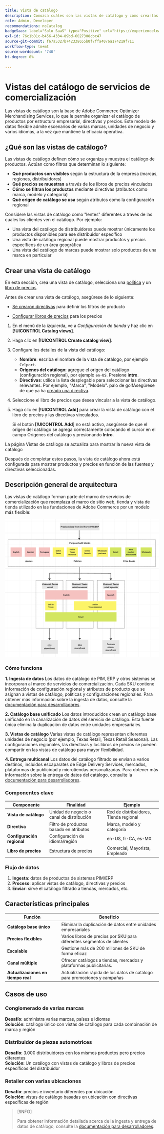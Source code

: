 ```yaml
---
title: Vista de catálogo
description: Conozca cuáles son las vistas de catálogo y cómo crearlas para organizar el catálogo de productos por estructura empresarial, políticas y precios.
role: Admin, Developer
recommendations: noCatalog
badgeSaas: label="Solo SaaS" type="Positive" url="https://experienceleague.adobe.com/en/docs/commerce/user-guides/product-solutions" tooltip="Solo se aplica a los proyectos de Adobe Commerce as a Cloud Service y Adobe Commerce Optimizer (infraestructura de SaaS administrada por Adobe)."
exl-id: 76c1b81c-b456-4334-89bd-6027308cbc47
source-git-commit: f67a5327b742338655b0f7ffa4076a174219f711
workflow-type: tm+mt
source-wordcount: '740'
ht-degree: 0%

---
```



# Vistas del catálogo de servicios de comercialización

Las vistas de catálogo son la base de Adobe Commerce Optimizer Merchandising Services, lo que le permite organizar el catálogo de productos por estructura empresarial, directivas y precios. Este modelo de datos flexible admite escenarios de varias marcas, unidades de negocio y varios idiomas, a la vez que mantiene la eficacia operativa.

## ¿Qué son las vistas de catálogo?

Las vistas de catálogo definen cómo se organiza y muestra el catálogo de productos. Actúan como filtros que determinan lo siguiente:

- **Qué productos son visibles** según la estructura de la empresa (marcas, regiones, distribuidores)
- **Qué precios se muestran** a través de los libros de precios vinculados
- **Cómo se filtran los productos** mediante directivas (atributos como marca, modelo y categoría)
- **Qué origen de catálogo se usa** según atributos como la configuración regional

Considere las vistas de catálogo como &quot;lentes&quot; diferentes a través de las cuales los clientes ven el catálogo. Por ejemplo:

- Una vista del catálogo de distribuidores puede mostrar únicamente los productos disponibles para ese distribuidor específico
- Una vista de catálogo regional puede mostrar productos y precios específicos de un área geográfica
- Una vista del catálogo de marcas puede mostrar solo productos de una marca en particular

## Crear una vista de catálogo

En esta sección, crea una vista de catálogo, selecciona una [política](policies.md) y un [libro de precios](pricebooks.md).

Antes de crear una vista de catálogo, asegúrese de lo siguiente:

- [Se crearon directivas](policies.md) para definir los filtros de producto

- [Configurar libros de precios](pricebooks.md) para los precios

1. En el menú de la izquierda, ve a _Configuración de tienda_ y haz clic en **[!UICONTROL Catalog views]**.

1. Haga clic en **[!UICONTROL Create catalog view]**.

1. Configure los detalles de la vista del catálogo:

   - **Nombre**: escriba el nombre de la vista de catálogo, por ejemplo `Celport`.
   - **Orígenes del catálogo**: agregue el origen del catálogo (configuración regional), por ejemplo `en-US`. Presione **intro**.
   - **Directivas**: utilice la lista desplegable para seleccionar las directivas relevantes. Por ejemplo, &quot;Marca&quot;, &quot;Modelo&quot;. palo de golfAsegúrese de que ya ha [creado una directiva](policies.md).

1. Seleccione el libro de precios que desea vincular a la vista de catálogo.

1. Haga clic en **[!UICONTROL Add]** para crear la vista de catálogo con el libro de precios y las directivas vinculados.

   Si el botón **[!UICONTROL Add]** no está activo, asegúrese de que el origen del catálogo se agrega correctamente colocando el cursor en el campo Orígenes del catálogo y presionando **Intro**.

La página Vistas de catálogo se actualiza para mostrar la nueva vista de catálogo&#x200B;

Después de completar estos pasos, la vista de catálogo ahora está configurada para mostrar productos y precios en función de las fuentes y directivas seleccionadas.

## Descripción general de arquitectura

Las vistas de catálogo forman parte del marco de servicios de comercialización que reemplaza el marco de sitio web, tienda y vista de tienda utilizado en las fundaciones de Adobe Commerce por un modelo más flexible:

![[!DNL Merchandising Services] arquitectura](../assets/merchandising-svcs-architecture.png)

### Cómo funciona

**1. Ingesta de datos**
Los datos de catálogo de PIM, ERP y otros sistemas se incorporan al marco de servicios de comercialización. Cada SKU contiene información de configuración regional y atributos de producto que se asignan a vistas de catálogo, políticas y configuraciones regionales. Para obtener más información sobre la ingesta de datos, consulte la [documentación para desarrolladores](https://developer-stage.adobe.com/commerce/services/composable-catalog).

**2. Catálogo base unificado**
Los datos introducidos crean un catálogo base unificado en la canalización de datos del servicio de catálogo. Esta fuente única elimina la duplicación de datos entre unidades empresariales.

**3. Vistas de catálogo**
Varias vistas de catálogo representan diferentes unidades de negocio (por ejemplo, Texas Retail, Texas Retail Seasonal). Las configuraciones regionales, las directivas y los libros de precios se pueden compartir en las vistas de catálogo para mayor flexibilidad.

**4. Entrega multicanal**
Los datos del catálogo filtrado se envían a varios destinos, incluidos escaparates de Edge Delivery Services, mercados, plataformas de publicidad y microtiendas personalizadas. Para obtener más información sobre la entrega de datos del catálogo, consulte la [documentación para desarrolladores](https://developer-stage.adobe.com/commerce/services/composable-catalog).

### Componentes clave

| Componente | Finalidad | Ejemplo |
|---|---|---|
| **Vista de catálogo** | Unidad de negocio o canal de distribución | Red de distribuidores, Tienda regional |
| **Directiva** | Filtro de productos basado en atributos | Marca, modelo y categoría |
| **Configuración regional** | Configuración de idioma/región | en-US, fr-CA, es-MX |
| **Libro de precios** | Estructura de precios | Comercial, Mayorista, Empleado |

### Flujo de datos

1. **Ingesta**: datos de productos de sistemas PIM/ERP
2. **Proceso**: aplicar vistas de catálogo, directivas y precios
3. **Enviar**: sirve el catálogo filtrado a tiendas, mercados, etc.

## Características principales

| Función | Beneficio |
|---|---|
| **Catálogo base único** | Eliminar la duplicación de datos entre unidades empresariales |
| **Precios flexibles** | Varios libros de precios por SKU para diferentes segmentos de clientes |
| **Escalable** | Gestione más de 200 millones de SKU de forma eficaz |
| **Canal múltiple** | Ofrecer catálogos a tiendas, mercados y plataformas publicitarias. |
| **Actualizaciones en tiempo real** | Actualización rápida de los datos de catálogo para promociones y campañas |

## Casos de uso

### Conglomerado de varias marcas

**Desafío**: administra varias marcas, países e idiomas<br>
**Solución**: catálogo único con vistas de catálogo para cada combinación de marca y región

### Distribuidor de piezas automotrices

**Desafío**: 3.000 distribuidores con los mismos productos pero precios diferentes<br>
**Solución**: Un catálogo con vistas de catálogo y libros de precios específicos del distribuidor

### Retailer con varias ubicaciones

**Desafío**: precios e inventario diferentes por ubicación<br>
**Solución**: vistas de catálogo basadas en ubicación con directivas específicas de región

>[!INFO]
>
>Para obtener información detallada acerca de la ingesta y entrega de datos de catálogo, consulte la [documentación para desarrolladores](https://developer-stage.adobe.com/commerce/services/composable-catalog).
